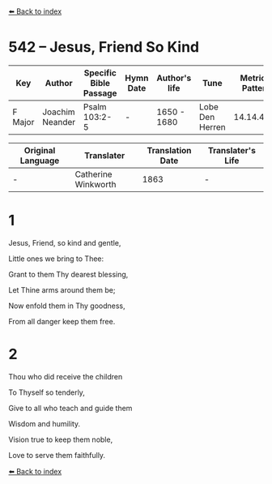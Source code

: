 [⬅️ Back to index](../README.md)

# 542 – Jesus, Friend So Kind

Key | Author   | Specific Bible Passage     |Hymn Date |Author's life |Tune |Metrical Pattern   |Composer/Source                                                                                        
-- | --------- | ---------------------------|----------|--------------|-----|-------------------|-------------   
F Major  | Joachim Neander      | Psalm 103:2-5 | -  | 1650 - 1680 | Lobe Den Herren | 14.14.4.7.8 | Chorale Book for England, 1863 

Original Language | Translater | Translation Date   | Translater's Life     
----------------- | --------- | --------------------|-------------   
\-  | Catherine Winkworth      | 1863 | -  | 1827 - 1878 



# 1

Jesus, Friend, so kind and gentle,

Little ones we bring to Thee:

Grant to them Thy dearest blessing,

Let Thine arms around them be;

Now enfold them in Thy goodness,

From all danger keep them free.



# 2

Thou who did receive the children

To Thyself so tenderly,

Give to all who teach and guide them

Wisdom and humility.

Vision true to keep them noble,

Love to serve them faithfully.

[⬅️ Back to index](../README.md)
